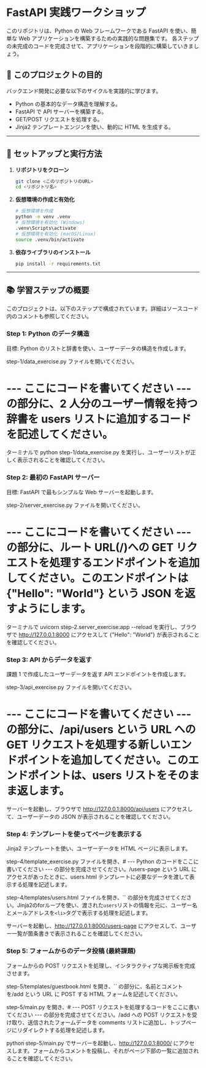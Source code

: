 # FastAPI 実践ワークショップ

このリポジトリは、Python の Web フレームワークである FastAPI を使い、簡単な Web アプリケーションを構築するための実践的な問題集です。
各ステップの未完成のコードを完成させて、アプリケーションを段階的に構築していきましょう。

## 🎯 このプロジェクトの目的

バックエンド開発に必要な以下のサイクルを実践的に学びます。

- Python の基本的なデータ構造を理解する。
- FastAPI で API サーバーを構築する。
- GET/POST リクエストを処理する。
- Jinja2 テンプレートエンジンを使い、動的に HTML を生成する。

---

## 🚀 セットアップと実行方法

1.  **リポジトリをクローン**

    ```bash
    git clone <このリポジトリのURL>
    cd <リポジトリ名>
    ```

2.  **仮想環境の作成と有効化**

    ```bash
    # 仮想環境を作成
    python -m venv .venv
    # 仮想環境を有効化 (Windows)
    .venv\Scripts\activate
    # 仮想環境を有効化 (macOS/Linux)
    source .venv/bin/activate
    ```

3.  **依存ライブラリのインストール**
    ```bash
    pip install -r requirements.txt
    ```

---

## 📚 学習ステップの概要

このプロジェクトは、以下のステップで構成されています。詳細はソースコード内のコメントも参照してください。

### Step 1: Python のデータ構造

目標: Python のリストと辞書を使い、ユーザーデータの構造を作成します。

step-1/data_exercise.py ファイルを開いてください。

# --- ここにコードを書いてください --- の部分に、2 人分のユーザー情報を持つ辞書を users リストに追加するコードを記述してください。

ターミナルで python step-1/data_exercise.py を実行し、ユーザーリストが正しく表示されることを確認してください。

### Step 2: 最初の FastAPI サーバー

目標: FastAPI で最もシンプルな Web サーバーを起動します。

step-2/server_exercise.py ファイルを開いてください。

# --- ここにコードを書いてください --- の部分に、ルート URL(/)への GET リクエストを処理するエンドポイントを追加してください。このエンドポイントは {"Hello": "World"} という JSON を返すようにします。

ターミナルで uvicorn step-2.server_exercise:app --reload を実行し、ブラウザで http://127.0.0.1:8000 にアクセスして {"Hello": "World"} が表示されることを確認してください。

### Step 3: API からデータを返す

課題 1 で作成したユーザーデータを返す API エンドポイントを作成します。

step-3/api_exercise.py ファイルを開いてください。

# --- ここにコードを書いてください --- の部分に、/api/users という URL への GET リクエストを処理する新しいエンドポイントを追加してください。このエンドポイントは、users リストをそのまま返します。

サーバーを起動し、ブラウザで http://127.0.0.1:8000/api/users にアクセスして、ユーザーデータの JSON が表示されることを確認してください。

### Step 4: テンプレートを使ってページを表示する

Jinja2 テンプレートを使い、ユーザーデータを HTML ページに表示します。

step-4/template_exercise.py ファイルを開き、# --- Python のコードをここに書いてください --- の部分を完成させてください。/users-page という URL にアクセスがあったときに、users.html テンプレートに必要なデータを渡して表示する処理を記述します。

step-4/templates/users.html ファイルを開き、`` の部分を完成させてください。Jinja2のforループを使い、渡された`users`リストの情報を元に、ユーザー名とメールアドレスを`<li>`タグで表示する処理を記述します。

サーバーを起動し、http://127.0.0.1:8000/users-page にアクセスして、ユーザー一覧が箇条書きで表示されることを確認してください。

### Step 5: フォームからのデータ投稿 (最終課題)

フォームからの POST リクエストを処理し、インタラクティブな掲示板を完成させます。

step-5/templates/guestbook.html を開き、`` の部分に、名前とコメントを/add という URL に POST する HTML フォームを記述してください。

step-5/main.py を開き、# --- POST リクエストを処理するコードをここに書いてください --- の部分を完成させてください。/add への POST リクエストを受け取り、送信されたフォームデータを comments リストに追加し、トップページにリダイレクトする処理を記述します。

python step-5/main.py でサーバーを起動し、http://127.0.0.1:8000/ にアクセスします。フォームからコメントを投稿し、それがページ下部の一覧に追加されることを確認してください。

